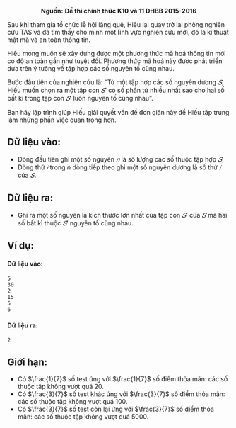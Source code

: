 **<center>Nguồn: Đề thi chính thức K10 và 11 DHBB 2015-2016</center>**

Sau khi tham gia tổ chức lễ hội làng quê, Hiếu lại quay trở lại phòng nghiên cứu TAS và đã tìm thấy cho mình một lĩnh vực nghiên cứu mới, đó là kĩ thuật mật mã và an toàn thông tin.

Hiếu mong muốn sẽ xây dựng được một phương thức mã hoá thông tin mới có độ an toàn gần như tuyệt đối. Phương thức mã hoá này được phát triển dựa trên ý tưởng về tập hợp các số nguyên tố cùng nhau.

Bước đầu tiên của nghiên cứu là: “Từ một tập hợp các số nguyên dương $𝑆$, Hiếu muốn chọn ra một tập con $𝑆′$ có số phần tử nhiều nhất sao cho hai số bất kì trong tập con $𝑆′$ luôn nguyên tố cùng nhau”.

Bạn hãy lập trình giúp Hiếu giải quyết vấn đề đơn giản này để Hiếu tập trung làm những phần việc quan trọng hơn.

## Dữ liệu vào:
- Dòng đầu tiên ghi một số nguyên $𝑛$ là số lượng các số thuộc tập hợp $𝑆$;
- Dòng thứ $𝑖$ trong $n$ dòng tiếp theo ghi một số nguyên dương là số thứ $𝑖$ của $𝑆$.

## Dữ liệu ra:
- Ghi ra một số nguyên là kích thước lớn nhất của tập con $𝑆’$ của $𝑆$ mà hai số bất kì thuộc $𝑆′$ nguyên tố cùng nhau.

## Ví dụ:
#### Dữ liệu vào:
```
5
30
2
15
5
6
```

#### Dữ liệu ra:
```
2
```

## Giới hạn:
- Có $\frac{1}{7}$ số test ứng với $\frac{1}{7}$ số điểm thỏa mãn: các số thuộc tập không vượt quá $20$.
- Có $\frac{3}{7}$ số test khác ứng với $\frac{3}{7}$ số điểm thỏa mãn: các số thuộc tập không vượt quá $100$.
- Có $\frac{3}{7}$ số test còn lại ứng với $\frac{3}{7}$ số điểm thỏa mãn: các số thuộc tập không vượt quá $5000$.